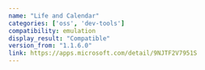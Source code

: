 ```yaml
---
name: "Life and Calendar"
categories: ['oss', 'dev-tools']
compatibility: emulation
display_result: "Compatible"
version_from: "1.1.6.0"
link: https://apps.microsoft.com/detail/9NJTF2V7951S
---
```

